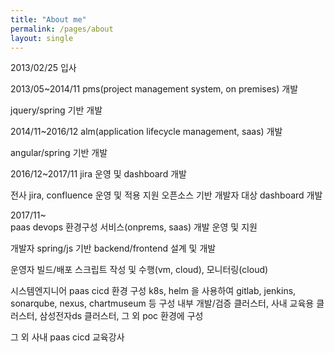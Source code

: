 ```yaml
---
title: "About me"
permalink: /pages/about
layout: single
---
```


2013/02/25 입사

2013/05~2014/11 
pms(project management system, on premises) 개발

jquery/spring 기반 개발

 

2014/11~2016/12 
alm(application lifecycle management, saas) 개발

angular/spring 기반 개발

 

2016/12~2017/11 
jira 운영 및 dashboard 개발

전사 jira, confluence 운영 및 적용 지원
오픈소스 기반 개발자 대상 dashboard 개발

 

2017/11~               
paas devops 환경구성 서비스(onprems, saas) 개발 운영 및 지원

개발자
spring/js 기반 backend/frontend 설계 및 개발

운영자
빌드/배포 스크립트 작성 및 수행(vm, cloud), 모니터링(cloud)

시스템엔지니어
paas cicd 환경 구성 
k8s, helm 을 사용하여 gitlab, jenkins, sonarqube, nexus, chartmuseum 등 구성
내부 개발/검증 클러스터, 사내 교육용 클러스터, 삼성전자ds 클러스터, 그 외 poc 환경에 구성

그 외
사내 paas cicd 교육강사